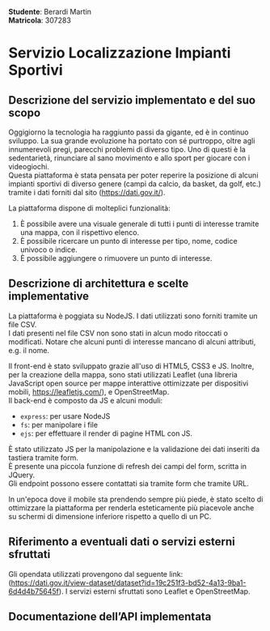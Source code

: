 **Studente**: Berardi Martin \
**Matricola**: 307283


# Servizio Localizzazione Impianti Sportivi
## Descrizione del servizio implementato e del suo scopo

Oggigiorno la tecnologia ha raggiunto passi da gigante, ed è in continuo sviluppo. La sua grande evoluzione ha portato con sé purtroppo, oltre agli innumerevoli pregi, parecchi problemi di diverso tipo. Uno di questi è la sedentarietà, rinunciare al sano movimento e allo sport per giocare con i videogiochi.\
Questa piattaforma è stata pensata per poter reperire la posizione di alcuni impianti sportivi di diverso genere (campi da calcio, da basket, da golf, etc.) tramite i dati forniti dal sito (https://dati.gov.it/).

La piattaforma dispone di molteplici funzionalità:
1. È possibile avere una visuale generale di tutti i punti di interesse tramite una mappa, con il rispettivo elenco.
2. È possibile ricercare un punto di interesse per tipo, nome, codice univoco o indice.
3. È possibile aggiungere o rimuovere un punto di interesse.


## Descrizione di architettura e scelte implementative 
La piattaforma è poggiata su NodeJS. I dati utilizzati sono forniti tramite un file CSV. \
I dati presenti nel file CSV non sono stati in alcun modo ritoccati o modificati.
Notare che alcuni punti di interesse mancano di alcuni attributi, e.g. il nome.

Il front-end è stato sviluppato grazie all'uso di HTML5, CSS3 e JS. Inoltre, per la creazione della mappa, sono stati utilizzati Leaflet (una libreria JavaScript open source per mappe interattive ottimizzate per dispositivi mobili, https://leafletjs.com/), e OpenStreetMap. \
Il back-end è composto da JS e alcuni moduli:
- `express`: per usare NodeJS
- `fs`: per manipolare i file
- `ejs`: per effettuare il render di pagine HTML con JS.

È stato utilizzato JS per la manipolazione e la validazione dei dati inseriti da tastiera tramite form. \
È presente una piccola funzione di refresh dei campi del form, scritta in JQuery. \
Gli endpoint possono essere contattati sia tramite form che tramite URL.

In un'epoca dove il mobile sta prendendo sempre più piede, è stato scelto di ottimizzare la piattaforma per renderla esteticamente più piacevole anche su schermi di dimensione inferiore rispetto a quello di un PC.


## Riferimento a eventuali dati o servizi esterni sfruttati
Gli opendata utilizzati provengono dal seguente link: (https://dati.gov.it/view-dataset/dataset?id=19c251f3-bd52-4a13-9ba1-6d4d4b75645f).
I servizi esterni sfruttati sono Leaflet e OpenStreetMap.


## Documentazione dell’API implementata
